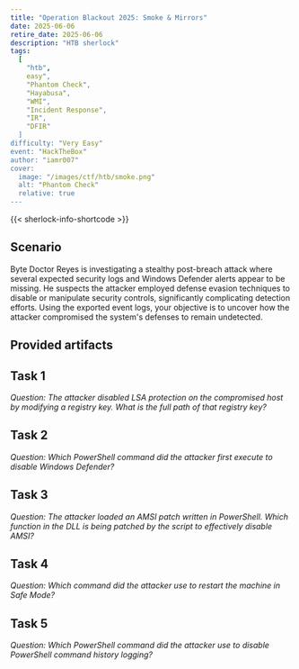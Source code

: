 ```yaml
---
title: "Operation Blackout 2025: Smoke & Mirrors"
date: 2025-06-06
retire_date: 2025-06-06
description: "HTB sherlock"
tags:
  [
    "htb",
    easy",
    "Phantom Check",
    "Hayabusa",
    "WMI",
    "Incident Response",
    "IR",
    "DFIR"
  ]
difficulty: "Very Easy"
event: "HackTheBox"
author: "iamr007"
cover:
  image: "/images/ctf/htb/smoke.png"
  alt: "Phantom Check"
  relative: true
---
```


{{< sherlock-info-shortcode >}}

## Scenario

Byte Doctor Reyes is investigating a stealthy post-breach attack where several expected security logs and Windows Defender alerts appear to be missing. He suspects the attacker employed defense evasion techniques to disable or manipulate security controls, significantly complicating detection efforts. Using the exported event logs, your objective is to uncover how the attacker compromised the system's defenses to remain undetected.

## Provided artifacts


## Task 1

_Question: The attacker disabled LSA protection on the compromised host by modifying a registry key. What is the full path of that registry key?_

## Task 2

_Question: Which PowerShell command did the attacker first execute to disable Windows Defender?_

## Task 3

_Question: The attacker loaded an AMSI patch written in PowerShell. Which function in the DLL is being patched by the script to effectively disable AMSI?_

## Task 4

_Question: Which command did the attacker use to restart the machine in Safe Mode?_

## Task 5

_Question: Which PowerShell command did the attacker use to disable PowerShell command history logging?_
